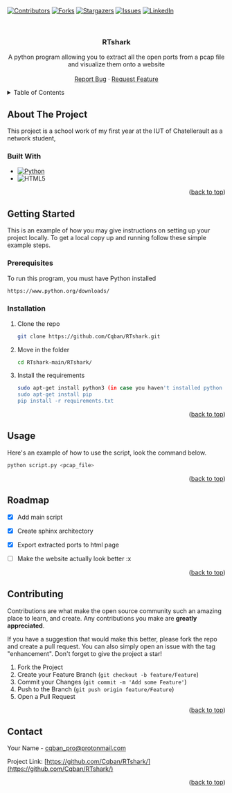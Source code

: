 <!-- BADGES -->
[![Contributors][contributors-shield]][contributors-url]
[![Forks][forks-shield]][forks-url]
[![Stargazers][stars-shield]][stars-url]
[![Issues][issues-shield]][issues-url]
[![LinkedIn][linkedin-shield]][linkedin-url]



<!-- PROJECT LOGO -->
<br />
<div align="center">
  <h3 align="center">RTshark</h3>
  <p align="center">
    A python program allowing you to extract all the open ports from a pcap file and visualize them onto a website
    <br />
    <br />
    <a href="https://github.com/othneildrew/Best-README-Template/issues">Report Bug</a>
    ·
    <a href="https://github.com/othneildrew/Best-README-Template/issues">Request Feature</a>
  </p>
</div>



<!-- TABLE OF CONTENTS -->
<details>
  <summary>Table of Contents</summary>
  <ol>
    <li>
      <a href="#about-the-project">About The Project</a>
      <ul>
        <li><a href="#built-with">Built With</a></li>
      </ul>
    </li>
    <li>
      <a href="#getting-started">Getting Started</a>
      <ul>
        <li><a href="#prerequisites">Prerequisites</a></li>
        <li><a href="#installation">Installation</a></li>
      </ul>
    </li>
    <li><a href="#usage">Usage</a></li>
    <li><a href="#roadmap">Roadmap</a></li>
    <li><a href="#contributing">Contributing</a></li>
    <li><a href="#contact">Contact</a></li>
  </ol>
</details>



<!-- ABOUT THE PROJECT -->
## About The Project

This project is a school work of my first year at the IUT of Chatellerault as a network student, 


### Built With

* [![Python][Python-shield]][Python-url]
* ![HTML5][HTML]

<p align="right">(<a href="#readme-top">back to top</a>)</p>



<!-- GETTING STARTED -->
## Getting Started

This is an example of how you may give instructions on setting up your project locally.
To get a local copy up and running follow these simple example steps.

### Prerequisites

To run this program, you must have Python installed
  ```sh
  https://www.python.org/downloads/
  ```

### Installation

1. Clone the repo
   ```sh
   git clone https://github.com/Cqban/RTshark.git
   ```
2. Move in the folder
   ```sh
   cd RTshark-main/RTshark/
   ```
3. Install the requirements
   ```sh
   sudo apt-get install python3 (in case you haven't installed python yet)
   sudo apt-get install pip
   pip install -r requirements.txt
   ```

<p align="right">(<a href="#readme-top">back to top</a>)</p>



<!-- USAGE EXAMPLES -->
## Usage

Here's an example of how to use the script, look the command below.

```sh
python script.py <pcap_file>
```

<p align="right">(<a href="#readme-top">back to top</a>)</p>



<!-- ROADMAP -->
## Roadmap

- [x] Add main script
- [x] Create sphinx architectory
- [x] Export extracted ports to html page
- [ ] Make the website actually look better :x


<p align="right">(<a href="#readme-top">back to top</a>)</p>



<!-- CONTRIBUTING -->
## Contributing

Contributions are what make the open source community such an amazing place to learn, and create. Any contributions you make are **greatly appreciated**.

If you have a suggestion that would make this better, please fork the repo and create a pull request. You can also simply open an issue with the tag "enhancement".
Don't forget to give the project a star!

1. Fork the Project
2. Create your Feature Branch (`git checkout -b feature/Feature`)
3. Commit your Changes (`git commit -m 'Add some Feature'`)
4. Push to the Branch (`git push origin feature/Feature`)
5. Open a Pull Request

<p align="right">(<a href="#readme-top">back to top</a>)</p>



<!-- CONTACT -->
## Contact

Your Name - cqban_pro@protonmail.com

Project Link: [https://github.com/Cqban/RTshark/](https://github.com/Cqban/RTshark/)

<p align="right">(<a href="#readme-top">back to top</a>)</p>


<!-- MARKDOWN LINKS & IMAGES -->
<!-- https://www.markdownguide.org/basic-syntax/#reference-style-links -->
[contributors-shield]: https://img.shields.io/github/contributors/Cqban/RTshark.svg?style=for-the-badge
[contributors-url]: https://github.com/Cqban/RTshark/graphs/contributors
[forks-shield]: https://img.shields.io/github/forks/Cqban/RTshark.svg?style=for-the-badge
[forks-url]: https://github.com/Cqban/RTshark/network/members
[stars-shield]: https://img.shields.io/github/stars/Cqban/RTshark.svg?style=for-the-badge
[stars-url]: https://github.com/Cqban/RTshark/stargazers
[issues-shield]: https://img.shields.io/github/issues/Cqban/RTshark.svg?style=for-the-badge
[issues-url]: https://github.com/Cqban/RTshark/issues
[linkedin-shield]: https://img.shields.io/badge/-LinkedIn-black.svg?style=for-the-badge&logo=linkedin&colorB=555
[linkedin-url]: https://www.linkedin.com/in/malko-lechevrel/
[Python-shield]: https://img.shields.io/badge/Python-FFD43B?style=for-the-badge&logo=python&logoColor=blue
[Python-url]: https://python.org 
[HTML]: https://img.shields.io/badge/HTML5-E34F26?style=for-the-badge&logo=html5&logoColor=white
